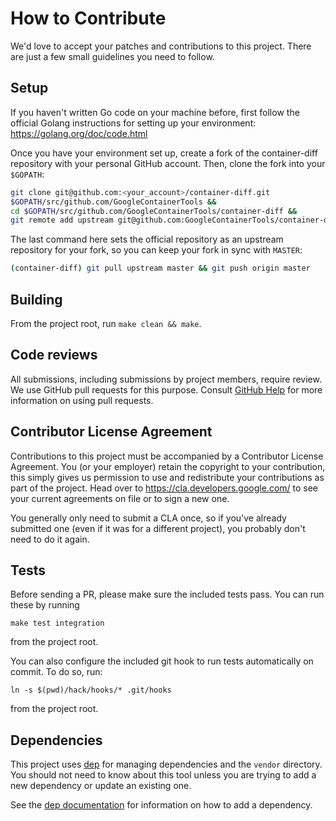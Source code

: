 # How to Contribute

We'd love to accept your patches and contributions to this project. There are
just a few small guidelines you need to follow.

## Setup

If you haven't written Go code on your machine before, first follow the official
Golang instructions for setting up your environment: https://golang.org/doc/code.html

Once you have your environment set up, create a fork of the container-diff repository
with your personal GitHub account. Then, clone the fork into your `$GOPATH`:

```bash
git clone git@github.com:<your_account>/container-diff.git 
$GOPATH/src/github.com/GoogleContainerTools &&
cd $GOPATH/src/github.com/GoogleContainerTools/container-diff &&
git remote add upstream git@github.com:GoogleContainerTools/container-diff.git
```

The last command here sets the official repository as an upstream repository for
your fork, so you can keep your fork in sync with `MASTER`:

```bash
(container-diff) git pull upstream master && git push origin master
```

## Building

From the project root, run `make clean && make`.

## Code reviews

All submissions, including submissions by project members, require review. We
use GitHub pull requests for this purpose. Consult
[GitHub Help](https://help.github.com/articles/about-pull-requests/) for more
information on using pull requests.

## Contributor License Agreement

Contributions to this project must be accompanied by a Contributor License
Agreement. You (or your employer) retain the copyright to your contribution,
this simply gives us permission to use and redistribute your contributions as
part of the project. Head over to <https://cla.developers.google.com/> to see
your current agreements on file or to sign a new one.

You generally only need to submit a CLA once, so if you've already submitted one
(even if it was for a different project), you probably don't need to do it
again.

## Tests

Before sending a PR, please make sure the included tests pass.
You can run these by running

```shell
make test integration
```

from the project root.

You can also configure the included git hook to run tests automatically on commit.
To do so, run:

```shell
ln -s $(pwd)/hack/hooks/* .git/hooks
```

from the project root.

## Dependencies

This project uses [dep](https://github.com/golang/dep) for managing dependencies and the `vendor` directory.
You should not need to know about this tool unless you are trying to add a new dependency or update an existing one.

See the [dep documentation](https://github.com/golang/dep#adding-a-dependency) for information on how to add a dependency.

